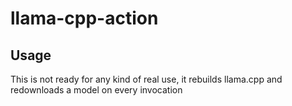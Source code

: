 # llama-cpp-action

## Usage

This is not ready for any kind of real use, it rebuilds llama.cpp and redownloads a model on every invocation
